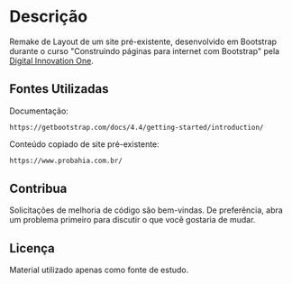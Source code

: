 # Descrição

Remake de Layout de um site pré-existente, desenvolvido em Bootstrap durante o curso "Construindo páginas para internet com Bootstrap" pela [Digital Innovation One](https://web.digitalinnovation.one/).

## Fontes Utilizadas

Documentação: 
```
https://getbootstrap.com/docs/4.4/getting-started/introduction/
```

Conteúdo copiado de site pré-existente:
```bash
https://www.probahia.com.br/
```

## Contribua 

Solicitações de melhoria de código são bem-vindas. De preferência, abra um problema primeiro para discutir o que você gostaria de mudar.

## Licença

Material utilizado apenas como fonte de estudo.